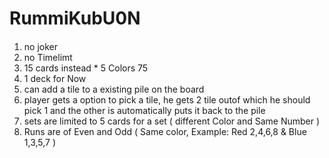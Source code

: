 # RummiKubU0N

####
1. no joker
2. no Timelimt
3. 15 cards instead * 5 Colors 75
4. 1 deck for Now 
5. can add a tile to a existing pile on the board 
6. player gets a option to pick a tile, he gets 2 tile outof which he should pick 1 and the other is automatically puts it back to the pile
7. sets are limited to 5 cards for a set ( different Color and Same Number )
8. Runs are of Even and Odd ( Same color, Example: Red 2,4,6,8 & Blue 1,3,5,7 )
